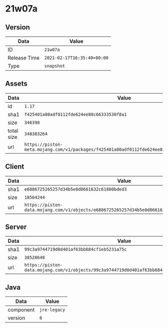 # 21w07a

## Version

|**Data**        | **Value**                 |
|----------------|-------------------------|
| ID   | ```21w07a```   |
| Release Time   | ```2021-02-17T16:35:40+00:00```   |
| Type   | ```snapshot```   |

## Assets

|**Data**        | **Value**                 |
|----------------|-------------------------|
| id   | ```1.17```   |
| sha1   | ```f425401a00adf0112fde624ee80c66333530f8a1```   |
| size   | ```346398```   |
| total size  | ```348383264```  |
| url       | ```https://piston-meta.mojang.com/v1/packages/f425401a00adf0112fde624ee80c66333530f8a1/1.17.json``` |

## Client

|**Data**        | **Value**                 |
|----------------|-------------------------|
| sha1   | ```e6886725265257d34b5e0d0661632c61800bded3```   |
| size   | ```18564244```   |
| url       | ```https://piston-data.mojang.com/v1/objects/e6886725265257d34b5e0d0661632c61800bded3/client.jar``` |

## Server

|**Data**        | **Value**                 |
|----------------|-------------------------|
| sha1   | ```99c3a9744719d0d401af63bb684cf1eb5231a75c```   |
| size   | ```38528648```   |
| url       | ```https://piston-data.mojang.com/v1/objects/99c3a9744719d0d401af63bb684cf1eb5231a75c/server.jar``` |

## Java

|**Data**        | **Value**                 |
|----------------|-------------------------|
| component   | ```jre-legacy```   |
| version   | ```8```   |